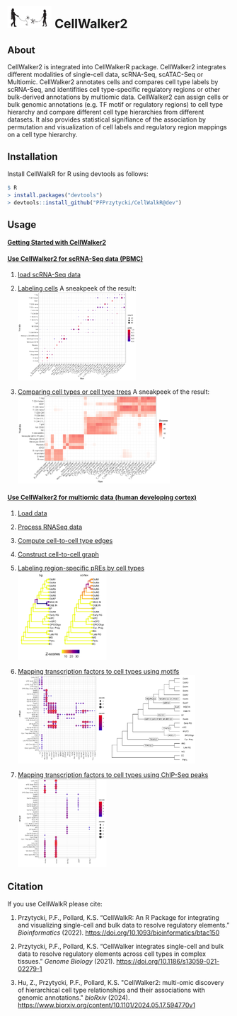 <img src="examples/CellWalkR_Vignette_files/figure-markdown_github/cellwalker2_icon.png" id="id" class="class" width="100" height="50" /> CellWalker2
================

## About

CellWalker2 is integrated into CellWalkerR package. 
CellWalker2 integrates different modalities of single-cell data, scRNA-Seq, scATAC-Seq or Multiomic. 
CellWalker2 annotates cells and compares cell type labels by scRNA-Seq, 
and identifities cell type-specific regulatory regions or other bulk-derived annotations by multiomic data. 
CellWalker2 can assign cells or bulk genomic annotations (e.g. TF motif or regulatory regions) to cell type hierarchy and compare different cell type hierarchies from different datasets. 
It also provides statistical signifiance of the association by permutation and visualization of cell labels and regulatory region mappings on a cell type hierarchy. 

## Installation

Install CellWalkR for R using devtools as follows:

``` r
$ R
> install.packages("devtools")
> devtools::install_github("PFPrzytycki/CellWalkR@dev")
```

## Usage

####  [Getting Started with CellWalker2](examples/CellWalker2_Install_Vignette.md#getting-started-with-cellwalker2)
#### [Use CellWalker2 for scRNA-Seq data (PBMC)](examples/CellWalker2_RNASeq_Vignette.md)
1.  [load scRNA-Seq data](examples/CellWalker2_RNASeq_Vignette.md#load-scRNA-Seq-data)
2.  [Labeling cells](examples/CellWalker2_RNASeq_Vignette.md#labeling-cells)
    A sneakpeek of the result: 
    <img src="examples/CellWalker2_Vignette_files/figure-markdown_github/evalAnnot-1.png" id="id" class="class" height="200" />
    
3.  [Comparing cell types or cell type trees](examples/CellWalker2_RNASeq_Vignette.md#comparing-cell-types-or-cell-type-trees)
    A sneakpeek of the result: 
    <img src="examples/CellWalker2_Vignette_files/figure-markdown_github/plotMap-1.png" id="id" class="class" height="200" />

####  [Use CellWalker2 for multiomic data (human developing cortex)](examples/CellWalker2_Multiomic_Vignette.md)
1.  [Load data](examples/CellWalker2_Multiomic_Vignette.md#load-data)
2.  [Process RNASeq data](examples/CellWalker2_Multiomic_Vignette.md#process-rnaseq-data)
3.  [Compute cell-to-cell type edges](examples/CellWalker2_Multiomic_Vignette.md#compute-cell-to-cell-type-edges)
4.  [Construct cell-to-cell graph](examples/CellWalker2_Multiomic_Vignette.md#construct-cell-to-cell-graph)
5.  [Labeling region-specific pREs by cell types](examples/CellWalker2_Multiomic_Vignette.md#labeling-region-specific-pREs-by-cell-types)
    <img src="examples/CellWalker2_Multi_files/figure-markdown_github/plotTree-1.png" id="id" class="class" height="200" />

6.  [Mapping transcription factors to cell types using motifs](examples/CellWalker2_Multiomic_Vignette.md#mapping-transcription-factors-to-cell-types-using-motifs)
    <img src="examples/CellWalker2_Multi_files/figure-markdown_github/heatmap-1.png" id="id" class="class" height="200" /><img src="examples/CellWalker2_Multi_files/figure-markdown_github/tree_topTF-1.png" id="id" class="class" height="200" />

7.  [Mapping transcription factors to cell types using ChIP-Seq peaks](examples/CellWalker2_Multiomic_Vignette.md#mapping-transcription-factors-to-cell-types-using-chip-seq-peaks)
    <img src="examples/CellWalker2_Multi_files/figure-markdown_github/heatmap_chip-1.png" id="id" class="class" height="200" />
    

## Citation

If you use CellWalkR please cite:

1.  Przytycki, P.F., Pollard, K.S. “CellWalkR: An R Package for
    integrating and visualizing single-cell and bulk data to resolve
    regulatory elements.” *Bioinformatics* (2022).
    <https://doi.org/10.1093/bioinformatics/btac150>

2.  Przytycki, P.F., Pollard, K.S. “CellWalker integrates single-cell
    and bulk data to resolve regulatory elements across cell types in
    complex tissues.” *Genome Biology* (2021).
    <https://doi.org/10.1186/s13059-021-02279-1>

3.  Hu, Z., Przytycki, P.F., Pollard, K.S. "CellWalker2: multi-omic discovery 
    of hierarchical cell type relationships and their associations with genomic annotations."
    *bioRxiv* (2024).
    <https://www.biorxiv.org/content/10.1101/2024.05.17.594770v1>

